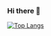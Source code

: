 ### Hi there 👋
[![Top Langs](https://github-readme-stats.vercel.app/api/top-langs/?username=ricjouas&layout=compact)](https://github.com/ricjouas/github-readme-stats)
<!--
**ricjouas/ricjouas** is a ✨ _special_ ✨ repository because its `README.md` (this file) appears on your GitHub profile.

Here are some ideas to get you started:

- 🔭 I’m currently working on ...
- 🌱 I’m currently learning ...
- 👯 I’m looking to collaborate on ...
- 🤔 I’m looking for help with ...
- 💬 Ask me about ...
- 📫 How to reach me: ...
- 😄 Pronouns: ...
- ⚡ Fun fact: ...
-->
